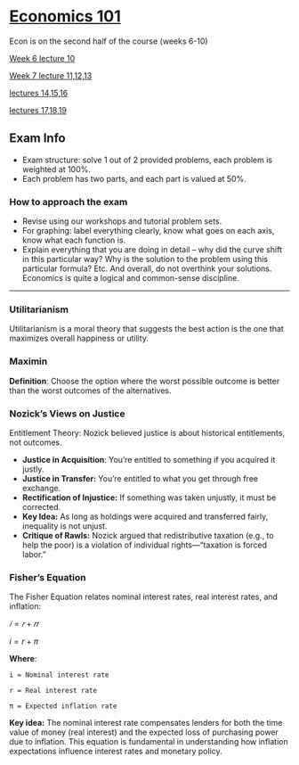 # [Economics 101](https://github.com/Khair9/Year-2-CompSci-Notes/blob/main/README.md)

Econ is on the second half of the course (weeks 6-10)

[Week 6 lecture 10](https://github.com/Khair9/Year-2-CompSci-Notes/blob/main/Econ/lecture%2010.md)

[Week 7 lecture 11,12,13](https://github.com/Khair9/Year-2-CompSci-Notes/blob/main/Econ/lecture%2011.md)

[lectures 14,15,16](https://github.com/Hanif-K-Musaheb/Year-2-CompSci-Notes/blob/main/Econ/Econ%20lecture%2014-16.md)

[lectures 17,18,19](https://github.com/Hanif-K-Musaheb/Year-2-CompSci-Notes/blob/main/Econ/econ_last_lectures.md)


## Exam Info
 - Exam structure: solve 1 out of 2 provided problems, each problem is weighted at 100%.
 - Each problem has two parts, and each part is valued at 50%.
### How to approach the exam
 - Revise using our workshops and tutorial problem sets.
 - For graphing: label everything clearly, know what goes on each axis, know what each function is.
 - Explain everything that you are doing in detail – why did the curve shift in this particular way? Why is the solution to the problem using this particular formula? Etc. 
And overall, do not overthink your solutions. Economics is quite a logical and common-sense discipline. 

------------------------
### Utilitarianism
Utilitarianism is a moral theory that suggests the best action is the one that maximizes overall happiness or utility. 

### Maximin
**Definition**: Choose the option where the worst possible outcome is better than the worst outcomes of the alternatives.

### Nozick’s Views on Justice
Entitlement Theory: Nozick believed justice is about historical entitlements, not outcomes.
- **Justice in Acquisition**: You’re entitled to something if you acquired it justly.
- **Justice in Transfer:** You’re entitled to what you get through free exchange.
- **Rectification of Injustice:** If something was taken unjustly, it must be corrected.
- **Key Idea:** As long as holdings were acquired and transferred fairly, inequality is not unjust.
- **Critique of Rawls:** Nozick argued that redistributive taxation (e.g., to help the poor) is a violation of individual rights—“taxation is forced labor.”

### Fisher’s Equation 
The Fisher Equation relates nominal interest rates, real interest rates, and inflation:

$𝑖=𝑟+𝜋$

$i=r+π$

**Where**:

```i = Nominal interest rate```

```r = Real interest rate```

```π = Expected inflation rate```

**Key idea:** The nominal interest rate compensates lenders for both the time value of money (real interest) and the expected loss of purchasing power due to inflation.
This equation is fundamental in understanding how inflation expectations influence interest rates and monetary policy.
